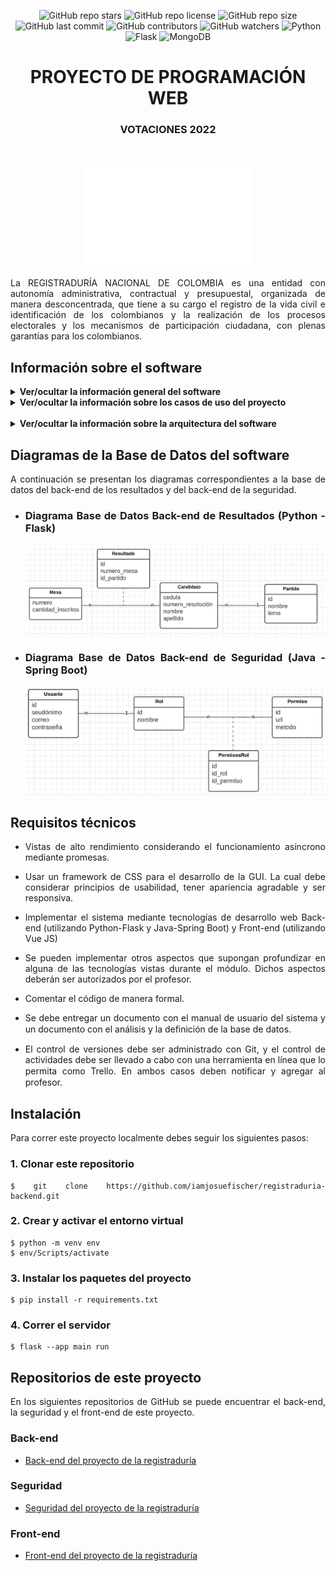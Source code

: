 <div align="center">

![GitHub repo stars](https://img.shields.io/github/stars/iamjosuefischer/registraduria-backend?color=00BAFF)
![GitHub repo license](https://img.shields.io/github/license/iamjosuefischer/registraduria-backend?color=00BAFF)
![GitHub repo size](https://img.shields.io/github/repo-size/iamjosuefischer/registraduria-backend?color=00BAFF)
![GitHub last commit](https://img.shields.io/github/last-commit/iamjosuefischer/registraduria-backend?)
![GitHub contributors](https://img.shields.io/github/contributors/iamjosuefischer/registraduria-backend?color=00BAFF)
![GitHub watchers](https://img.shields.io/github/watchers/iamjosuefischer/registraduria-backend?color=00BAFF)
![Python](https://img.shields.io/badge/Python-Language-yellow?logo=python)
![Flask](https://img.shields.io/badge/Flask-Framework-white?logo=flask)
![MongoDB](https://img.shields.io/badge/MongoDB-Database-green?logo=mongodb)
# PROYECTO DE PROGRAMACIÓN WEB 
### VOTACIONES 2022

<br>

![Registraduria Logo](./assets/RegistraduriaLogo.png)

</div>

<div align="justify">

La REGISTRADURÍA NACIONAL DE COLOMBIA es una entidad con autonomía administrativa, contractual y presupuestal, organizada de manera desconcentrada, que tiene a su cargo el registro de la vida civil e identificación de los colombianos y la realización de los procesos electorales y los mecanismos de participación ciudadana, con plenas garantías para los colombianos.

## Información sobre el software

<details>
<summary><b>Ver/ocultar la información general del software</b></summary>

<br>

Se ha encomendado a los beneﬁciarios del módulo de Programación Web de Misión TIC 2022 de la Universidad Nacional de Colombia, que lleven a cabo el proceso de implementación del módulo de registro de resultados de las elecciones al senado bajo la modalidad de voto preferente. Es de aclarar que el voto preferente se da cuando el partido deja que los ciudadanos voten no solo por el partido, sino también por cada uno de sus candidatos individualmente.
Para este caso, lograrán una curul o puesto quienes obtengan mayores votaciones sin importar el orden que ocupaban dentro de la lista.
Para ello, se han realizado reuniones para formalizar los requisitos, obteniendo la siguiente información:

- **1.**	La plataforma por seguridad debe de poseer un módulo de gestión de usuarios, de los cuales es necesario conocer su nombre de usuario (seudónimo), correo y contraseña.

- **2.**	Cada uno de los usuarios posee un rol dentro de la plataforma, de cada rol se debe conocer el nombre. Los roles deﬁnidos en inicio son: Administrador, Jurado de votación y ciudadano. Más adelante se describe las funcionalidades a las cuales tiene acceso.

- **3.**	Con el ﬁn de controlar el acceso a cada una de las funcionalidades de la plataforma, se ha visto la necesidad de implementar un módulo de administración de permisos, para determinar que roles tienen acceso a cada una de las funcionalidades de sistema (micro servicios). De los permisos se debe almacenar el identiﬁcador, la url y el método (GET, POST, PATCH, DELETE).

- **4.**	La administración de las mesas de votación, son de vital importancia ya que son la unidad básica en el proceso electoral, de estas se debe almacenar el número de mesa (que corresponde al identiﬁcador único) y número de cédulas inscritas.

- **5.**	En la plataforma se debe permitir la creación de los partidos políticos de los cuales se debe de almacenar, el nombre y el lema bajo el cual se fundamenta.

- **6.**	Cada uno de los partidos políticos, se compone de candidatos de los cuales se debe almacenar su número de resolución que lo acredita como candidato, cédula, nombre y apellido.

- **7.**	La razón de ser de la plataforma es la administración de los resultados, los cuales son emitidos por cada una de las mesas, es de aclarar que en cada mesa se registran los votos a los diferentes candidatos y que cada candidato puede ser votado en diferentes mesas.

- **8.**	Por último, es muy importante la visualización de reportes de las elecciones, tales como:

    **A.**	Listado de los votos obtenidos por todos los candidatos con el nombre del partido político al que pertenecen ordenados de mayor a menor de forma general por todas más mesas y también por una mesa en especíﬁca.

    **B.**	Listado de mesas con mayor participación ciudadana (suma de todos los votos de la mesa) ordenados de menor a mayor.

    **C.**	Listado de partidos políticos con cantidad de votos sufragados a su favor ordenados de mayor a menor de forma general y con opción de ﬁltrar por mesa.
    
    **D.**	Distribución porcentual por partido político del nuevo congreso de la república. Tenga en cuenta que el congreso para esta edición será compuesto por los primeros 15 senadores más votados en todas las mesas.

</details>

<details>
<summary><b>Ver/ocultar la información sobre los casos de uso del proyecto</b></summary>

<br>

Teniendo en cuenta lo anterior se ha planteado el siguiente diagrama de casos de uso.

<br>

![Diagrama Casos De uso](./assets/DiagramaCasosDeUso.png)


**NOTA:** Todos los casos de uso que se reﬁeren a tareas relacionadas con “Administración” implica llevar a cabo procesos de Creación, Listado, Visualización, Actualización y Eliminación (CRUD). Por ejemplo, el caso de uso “Administración de candidatos” en la implementación de código debe, permitir crear un candidato, visualizarlo, modiﬁcar y eliminarlo teniendo en cuenta un atributo como por ejemplo su cédula y por último la funcionalidad de listar todos los candidatos existentes en la plataforma.

Por recomendaciones generales de expertos en plataformas de gestión de votaciones a nivel mundial, se ha recomendado que el sistema tenga una arquitectura orientada a microservicios y se ha planteado el esquema de la siguiente imágen.

</details>

<br>

<details>
<summary><b>Ver/ocultar la información sobre la arquitectura del software</b></summary>

<br>

![Diagrama Arquitéctonico](./assets/DiagramaArquitectonico.png)


Como se puede evidenciar el sistema se divide en 2 partes inicialmente, cliente – servidor. En el cliente (front-end) se requiere llevar a cabo la implementación utilizando el framework “Vue JS” y se darán ampliarán los detalles más adelante. Por el lado del servidor (back-end), se encuentra la arquitectura distribuida en 3 partes fundamentalmente, el primer lugar se encuentra el “api gateway” el cual es el encargado de recibir todas las peticiones realizadas por el cliente, y su función principal es llevar a cabo el proceso de redirección de las peticiones ya sea al back-end de seguridad o al back-end de los resultados, a su vez actúa como interceptor “middleware” para validar si determinado usuario con su respectivo rol, tiene acceso a la petición solicitada. Por ejemplo, en caso que un ciudadano cualquiera quiera modiﬁcar un resultado de alguna mesa, el middleware debería denegarle la transacción ya que este no posee el permiso suﬁciente para llevar a cabo esta tarea.

En segundo lugar se encuentra el back-end de seguridad, el cual por recomendaciones de seguridad se de implementar utilizando Java Spring Boot, en este se llevará a cabo toda la gestión de usuarios, roles y permisos. Esto quiere decir que los casos de uso 1, 2 y 3 descritos anteriormente (los que aparecen en color verde en la imagen 1 “Diagrama de casos de uso de la plataforma”) se deben de implementar allí.

En tercer lugar se encuentra el back-end de resultados, el cual se debe implementar Python Flask, allí se encontrará el desarrollo de los casos de uso 4, 5, 6, 7 y 8, descritos anteriormente y que están en color amarillo en la imagen 1.

Es de aclarar que tanto el back-end de seguridad como el de resultados tendrán acceso a la capa de persistencia. En esta parte se utilizará una base de datos no relacional usando Mongo DB. Se utilizará el formato JSON para las comunicaciones entre los diferentes módulos del sistema.

Para la implementación del sitio web (Cliente o Front-end) se deben de tener en cuenta las siguientes consideraciones:

**A.**	Se debe diseñar un portal web, una página inicial, la cual describe la información general de la registraduría, con secciones tales como “quienes somos”, “misión”, “visión”.

**B.**	Por seguridad, en el sistema de información se debe realizar un formulario de identiﬁcación de usuarios, donde a través de las credenciales de acceso “login” (usuario y contraseña, el usuario será el email de la persona) tendrán acceso al sistema. La contraseña deberá ser almacenada de forma cifrada. Solo los usuarios identiﬁcados podrán acceder a las funcionalidades del sistema.

**C.**	Roles: Debido a que existen diferentes grupos de personas que interactúan con el sistema, es necesario realizar la administración usuarios, roles y permisos. Los roles que se han planteado inicialmente en la plataforma son:

**1.**	Administrador de la plataforma: Tiene acceso a todos los módulos.
**2.**	Jurado: Tiene acceso a módulo de gestión de resultados y reportes.
**3.**	Ciudadano: Solo tiene acceso al módulo de reportes de los resultados.

**D.**	Según se el rol correspondiente, se debe poder visualizar cada uno de las vistas para la manipulación de todos los casos de uso descritos anteriormente.

</details>

## Diagramas de la Base de Datos del software

A continuación se presentan los diagramas correspondientes a la base de datos del back-end de los resultados y del back-end de la seguridad.

- ### Diagrama Base de Datos Back-end de Resultados (Python - Flask)

    ![Diagrama Arquitéctonico](./assets/DiagramaResultados.png)

- ### Diagrama Base de Datos Back-end de Seguridad (Java - Spring Boot)

    ![Diagrama Arquitéctonico](./assets/DiagramaSeguridad.png)

## Requisitos técnicos

- Vistas de alto rendimiento considerando el funcionamiento asíncrono mediante promesas.

- Usar un framework de CSS para el desarrollo de la GUI. La cual debe considerar principios de usabilidad, tener apariencia agradable y ser responsiva.

- Implementar el sistema mediante tecnologías de desarrollo web Back-end (utilizando Python-Flask y Java-Spring Boot) y Front-end (utilizando Vue JS)

- Se pueden implementar otros aspectos que supongan profundizar en alguna de las tecnologías vistas durante el módulo. Dichos aspectos deberán ser autorizados por el profesor.

- Comentar el código de manera formal.

- Se debe entregar un documento con el manual de usuario del sistema y un documento con el análisis y la deﬁnición de la base de datos.

- El control de versiones debe ser administrado con Git, y el control de actividades debe ser llevado a cabo con una herramienta en línea que lo permita como Trello. En ambos casos deben notiﬁcar y agregar al profesor.

## Instalación

Para correr este proyecto localmente debes seguir los siguientes pasos:

### 1. Clonar este repositorio
    $ git clone https://github.com/iamjosuefischer/registraduria-backend.git

### 2. Crear y activar el entorno virtual
    $ python -m venv env
    $ env/Scripts/activate

### 3. Instalar los paquetes del proyecto
    $ pip install -r requirements.txt
   
### 4. Correr el servidor
    $ flask --app main run

## Repositorios de este proyecto

En los siguientes repositorios de GitHub se puede encuentrar el back-end, la seguridad y el front-end de este proyecto.

### Back-end

 - <a href="https://github.com/iamjosuefischer/registraduria-backend">Back-end del proyecto de la registraduría</a>

### Seguridad

 - <a href="#">Seguridad del proyecto de la registraduría</a>

### Front-end

 - <a href="#">Front-end del proyecto de la registraduría</a>

</div>